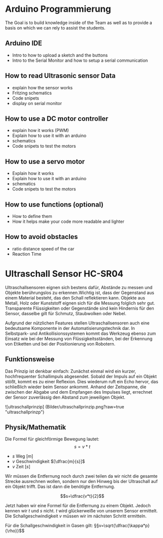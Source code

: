 # Arduino Programmierung
The Goal is to build knowledge inside of the Team as well as to provide a basis on which we can rely to assist the students.

## Arduino IDE
- Intro to how to upload a sketch and the buttons
- Intro to the Serial Monitor and how to setup a serial communication 

## How to read Ultrasonic sensor Data
- explain how the sensor works 
- Fritzing schematics
- Code snipets
- display on serial monitor 

## How to use a DC motor controller 
- explain how it works (PWM)
- Explain how to use it with an arduino 
- schematics
- Code snipets to test the motors

## How to use a servo motor
- Explain how it works
- Explain how to use it with an arduino 
- schematics
- Code snipets to test the motors

## How to use functions (optional)
- How to define them 
- How it helps make your code more readable and lighter

## How to avoid obstacles
- ratio distance speed of the car 
- Reaction Time 


# Ultraschall Sensor HC-SR04
Ultraschallsensoren eignen sich bestens dafür, Abstände zu messen und Objekte berührungslos zu erkennen.Wichtig ist, dass der Gegenstand aus einem Material besteht, das den Schall reflektieren kann. Objekte aus Metall, Holz oder Kunststoff eignen sich für die Messung folglich sehr gut. Transparente Flüssigkeiten oder Gegenstände sind kein Hindernis für den Sensor, dasselbe gilt für Schmutz, Staubwolken oder Nebel.

Aufgrund der nützlichen Features stellen Ultraschallsensoren auch eine bedeutsame Komponente in der Automatisierungstechnik dar. In Selbstpark- und Antikollisionssystemen kommt das Werkzeug ebenso zum Einsatz wie bei der Messung von Flüssigkeitsständen, bei der Erkennung von Etiketten und bei der Positionierung von Robotern.

## Funktionsweise
Das Prinzip ist denkbar einfach: Zunächst einmal wird ein kurzer, hochfrequenter Schallimpuls abgesendet. Sobald der Impuls auf ein Objekt stößt, kommt es zu einer Reflexion. Dies wiederum ruft ein Echo hervor, das schließlich wieder beim Sensor ankommt. Anhand der Zeitspanne, die zwischen der Abgabe und dem Empfangen des Impulses liegt, errechnet der Sensor zuverlässig den Abstand zum jeweiligen Objekt.

![ultraschallprinzip] (Bilder/ultraschallprinzip.png?raw=true "ultraschallprinzp")

## Physik/Mathematik
Die Formel für gleichförmige Bewegung lautet:
$$s=v*t$$
- $s$ Weg $[m]$
- $v$ Geschwindigkeit $[\dfrac{m}{s}]$
- $v$ Zeit $[s]$

Wir müssen die Entfernung noch durch zwei teilen da wir nicht die gesamte Strecke ausrechnen wollen, sondern nur den Hinweg bis der Ultraschall auf ein Objekt trifft. Das ist dann die benötigte Entfernung.

$$s=\dfrac{v*t}{2}$$

Jetzt haben wir eine Formel für die Entfernung zu einem Objekt. Jedoch kennen wir $t$ und $s$ nicht. $t$ wird glückerweiße von unserem Sensor ermittelt. Die Schallgeschwindigkeit $v$ müssen wir im nächsten Schritt ermitteln.

Für die Schallgeschwindigkeit in Gasen gilt:
§§v=\sqrt{\dfrac{\kappa*p}{\rho}}$$








